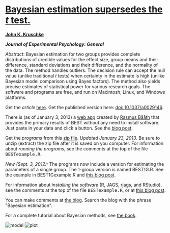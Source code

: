 [Bayesian estimation supersedes the *t* test.](http://www.indiana.edu/~kruschke/BEST/)
====================

[**John K. Kruschke**](http://www.indiana.edu/~kruschke/) 

***Journal of Experimental Psychology: General***

*Abstract*: Bayesian estimation for two groups provides complete distributions of credible values for the effect size, group means and their difference, standard deviations and their difference, and the normality of the data. The method handles outliers. The decision rule can accept the null value (unlike traditional *t* tests) when certainty in the estimate is high (unlike Bayesian model comparison using Bayes factors). The method also yields precise estimates of statistical power for various research goals. The software and programs are free, and run on Macintosh, Linux, and Windows platforms.

Get the *article* [here](http://www.indiana.edu/~kruschke/articles/Kruschke2012JEPG.pdf). Get the published version here: [doi: 10.1037/a0029146](http://dx.doi.org/10.1037/a0029146).

There is (as of January 3, 2013) a [web app](http://www.sumsar.net/best_online/) created by [Rasmus Bååth](http://www.sumsar.net/) that provides the primary results of BEST without any need to install software. Just paste in your data and click a button. See the [blog post](http://doingbayesiandataanalysis.blogspot.com/2013/01/bayesian-estimation-in-new-web-app.html).

Get the *programs* from this [zip file](http://www.indiana.edu/~kruschke/BEST/BEST.zip). *Updated January 23, 2013*. Be sure to unzip (extract) the zip file after it is saved on you computer. For information about *running the programs*, see the comments at the top of the file <tt>BESTexample.R</tt>. 


*New (Sept. 3, 2012):* The programs now include a version for estimating the parameters of a single group. The 1-group version is named BEST1G.R. See the example in BEST1Gexample.R and [this blog post](http://doingbayesiandataanalysis.blogspot.com/2012/09/one-group-version-of-best-bayesian.html).

For information about *installing the software* (R, JAGS, rjags, and RStudio), see the comments at the top of the file <tt>BESTexample.R</tt>, or at [this blog post](http://doingbayesiandataanalysis.blogspot.com/2012/01/complete-steps-for-installing-software.html).

You can make comments at [the blog](http://doingbayesiandataanalysis.blogspot.com/). Search the blog with the phrase "Bayesian estimation".

For a complete tutorial about Bayesian methods, see [the book](http://www.indiana.edu/~kruschke/DoingBayesianDataAnalysis/).

![model](http://www.indiana.edu/~kruschke/BEST/BESThist.jpg)
![plot](http://www.indiana.edu/~kruschke/BEST/BESTexample.jpg)
